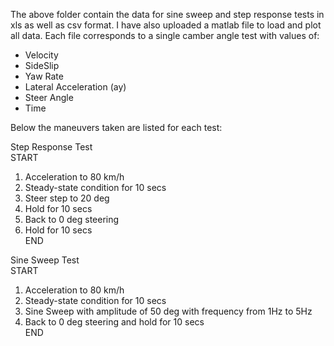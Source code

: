 The above folder contain the data for sine sweep and step response tests in xls as well as csv format.
I have also uploaded a matlab file to load and plot all data.
Each file corresponds to a single camber angle test with values of:
- Velocity
- SideSlip
- Yaw Rate
- Lateral Acceleration (ay)
- Steer Angle
- Time

Below the maneuvers taken are listed for each test:

Step Response Test  
START
1. Acceleration to 80 km/h
2. Steady-state condition for 10 secs
3. Steer step to 20 deg
4. Hold for 10 secs
5. Back to 0 deg steering
6. Hold for 10 secs  
END

Sine Sweep Test  
START
1. Acceleration to 80 km/h
2. Steady-state condition for 10 secs
3. Sine Sweep with amplitude of 50 deg with frequency from 1Hz to 5Hz
4. Back to 0 deg steering and hold for 10 secs  
END
